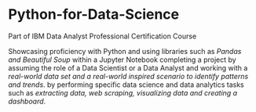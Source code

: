 # Python-for-Data-Science
Part of IBM Data Analyst Professional Certification Course

Showcasing proficiency with Python and using libraries such as *Pandas and Beautiful Soup* within a Jupyter Notebook completing a project by assuming the role of a Data Scientist or a Data Analyst and working with a *real-world data set and a real-world inspired scenario to identify patterns and trends*. 
by performing specific data science and data analytics tasks such as *extracting data, web scraping, visualizing data and creating a dashboard*.
